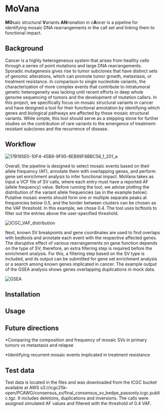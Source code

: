 # MoVana 
**MO**saic structural **V**ariants **AN**nonation in c**A**ncer is a pipeline for identifying mosaic DNA rearrangements in the call set and linking them to functional impact.

## Background
Cancer is a highly heterogeneous system that arises from healthy cells through a series of point mutations and large DNA rearrangements. Sporadic mutagenesis gives rise to tumor subclones that have distinct sets of genomic alterations, which can promote tumor growth, metastasis, or treatment resistance. In comparison to single nucleotide variants, the characterization of more complex events that contribute to intratumoral genetic heterogeneity was lacking until recent efforts in deep whole genome sequencing of tumors and the development of mutation callers. In this project, we specifically focus on mosaic structural variants in cancer and have designed a tool for their functional annotation by identifying which genes and biological pathways are affected by these mosaic structural variants. While simple, this tool should serve as a stepping stone for further studies on the contribution of rare variants to the emergence of treatment-resistant subclones and the recurrence of disease.

## Workflow 
![17B195E0-10F4-45B8-9F95-8EB99F8BBC56_1_201_a](https://github.com/user-attachments/assets/0a23cc97-28a1-470e-b572-0211579c35d4)

Overall, the pipeline is designed to select mosaic events based on their allele frequency (AF), annotate them with overlapping genes, and perform gene set enrichment analysis to infer functional impact. MoVana takes as input a VCF file of SV calls, where each entry must have a reported AF (allele frequency) value. Before running the tool, we advise plotting the distribution of the variant allele frequencies (as in the example below). Putative mosaic events should form one or multiple separate peaks at frequencies below 0.5, and the border between clusters can be chosen as the VAF threshold. In this example, we chose 0.4. The tool uses bcftools to filter out the entries above the user-specified threshold. 

![ICGC_VAF_distribution](https://github.com/user-attachments/assets/7154eb1d-d17c-4665-a278-4f3fdca548c3)

Next, known SV breakpoints and gene coordinates are used to find overlaps with bedtools and annotate each event with the respective affected genes. The disruptive effect of various rearrangements on gene function depends on the type of SV; therefore, an extra filtering step is required before the enrichment analysis. For this, a filtering step based on the SV type is included, and its output can be submitted for gene set enrichment analysis or a search among known genes implicated in cancer. The example output of the GSEA analysis shows genes overlapping duplications in mock data.

![GSEA](https://github.com/user-attachments/assets/cae8f075-046b-4e60-9ab4-f1874b3a3469)

## Installation

## Usage

## Future directions
*Comparing the composition and frequency of mosaic SVs in primary tumors vs metastasis and relapse

*Identifying recurrent mosaic events implicated in treatment resistance 

## Test data
Test data is located in the files and was downloaded from the ICGC bucket available at AWS 
s3://icgc25k-open/PCAWG/consensus_sv/final_consensus_sv_bedpe_passonly.icgc.public.tgz. It includes deletions, duplications and inversions. The calls were assigned simulated AF values and filtered with the threshold of 0.4 VAF.
